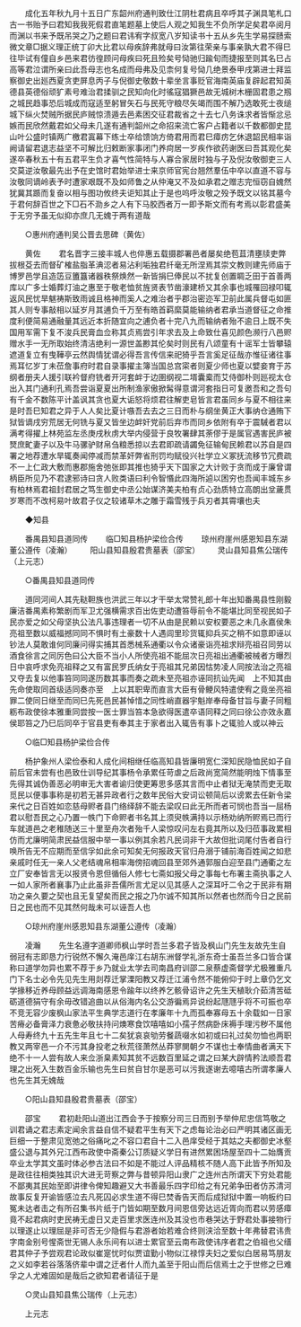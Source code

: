 <!-- { "loadSidebar": true } -->
　　成化五年秋九月十五日广东韶州府通判致仕江阴杜君病且卒呼其子渊具笔札口古一书贻予曰君知我我死假君直笔题墓上使后人观之知我生不负所学足矣君卒阅月而渊以书来予既吊哭之乃之题曰君讳宥字叔宽八岁知读书十五从乡先生学易探赜索微文章□据义理正统丁卯大比君以母疾辞弗就母曰汝第往荣亲与事亲孰大君不得巳往毕试有僮自乡邑来君彷徨顾问母疾曰死且殓矣号恸驰归踰旬而捷报至则其名巳占高等君泣谓所亲曰此吾母志也名成而母弗及见柰何复号恸几绝景泰甲戌第进士拜监察御史出廵西夏贪吏屏息丙子与倪御史敬数十辈坐言事贬官海南英庙复辟起君知英德县英德俗顽犷素号难治君揉驯之民知向化时徭寇猖獗邑故无城树木栅固君患之剏之城民趋事恐后城成而寇适至躬冒矢石与民死守粮尽矢竭而围不解乃选敢死士夜缒城下纵火焚贼所据民庐贼惊溃遁去邑素困交征君裁省之十去七八务诛求者皆惭忿忌嫉而民欣然戴君如父母未几遂有通判韶州之命招来流亡客户占籍者以千数都御史昆山叶公盛时镇两广檄君寘幕下练士卒给馈饷方倚君用而君巳瘴疠乞休退韶民相率诣阙请留君退志益坚不可解比归敕断家事闭门养疴居一岁疾作欲药谢医曰吾其观化矣遂卒春秋五十有五君平生负才喜气性简特与人寡合家居时独与子及倪汝敬御吏三人交莫逆汝敬最先出予在史馆时君始举进士来京师官宪台翘然羣伍中卒以直道不容与汝敬同谪岭表予时遭家艰既不及如师鲁之从仲淹又不及如承君之赠志完恒窃自媿然犹冀其踬而复奋以相与图功攸终夫讵知其止于是也呜呼汝敬之殁予既文以铭其墓今于君何辞百世之下□石不泐乡之人有下马胶西者万一即予斯文而有考焉以彰君盛美于无穷予虽无似抑亦庶几无媿于两有道哉 

　　○惠州府通判吴公晋去思碑（黄佐） 

　　黄佐 
　　君名晋字三接丰城人也倅惠五载摄郡署邑者屡矣绝苞苴清壅牍吏弊拔根芟去而督矿榷盐脂革淟涊者易沾利垢独君纤毫无所涅焉其崇文教则建先师庙于博罗邑学且造笾豆簠簋诸器秩祭焕然一新皆捐巳俸民以不扰复创置睭乏田于首善两库以广多士婚葬灯油之惠至于敬老恤贫旌贤表节凿濠建桥又其余事也城罹回禄叩辄返风民忧旱魃祷斯致雨诚且格神而奚人之难治者乎郡治密迩军卫前此属兵督屯如匪其人则专事敲相以延岁月其逋负千万至有皓首羁縻莫能输纳者君承当道督征之命推度利便简易通融量其远近本折随宜向之逋负者十完八九而输纳者殆不逾日上既不失国用军需下复不浚兵民膏血佥称其贞焉尝引年求去及上命致仕喜见颜色濒行八邑赆赠水手一无所取始终清洁绝利一源世盖尠其伦矣时则民有八颂童有十谣军士皆攀辕遮道复立有曳鞾亭云然舆情犹谓必得吾言传信来祀猗乎吾言奚足征哉亦惟征诸往事焉耳忆岁丁未莅詹事府时君自录事擢主簿当国总宫寀者则夏少师也夏以嬖妾育于苏纲者册夫人援引联衿督府铣者开河套衅于边圉纲视二壻囊槖而艾侍御朴则廵视太仓出入其门通利孔焉吾尝诣夏夏出所制渔家傲掀髯得意谓河套指日可复邀吾和之吾句有千金不数陈平计盖讽其贪也夏大诟怒将烦君往解吏皂皆言君虽同乡与夏不相往来是时吾巳知君之异于人人矣比夏计嗾吾去去之三日而朴与纲坐黄正大事纳仓通贿下狱皆谪戌穷荒居无何铣与夏又皆坐边衅奸党前后弃市而同乡依附有卒于震駴者君以满考得擢上林苑监左丞庚戌秋虏大举内侵营于良牧署肆其荼僇于是属官遇害民庐被燹庶甿妻子以及牛马骡驴财帛刍粮悉掠以去君即疏请蠲免征输甸民赖君以苏自是四署之地荐遭水旱辄奏闻停减而禁革奸弊省刑罚均赋役兴社学立义冢抚流移节冗费疏不一上仁政大敷而惠郡施舍弛张即其推也猗乎天下国家之大计败于贪而成于廉曾谓柄臣所见乃不君逮邪诗曰贪人败类语曰利令智惽此四海所逌以困穷也吾闻丰城东乡有柏林焉君祖封君居之笃生御史中丞公始谋济美夫柏有贞心劲质特立高朗出坌薉贯岁寒而不改柯易叶故君子仪之较诸草木之雕于霜雪残于兵刃者其霄壤也夫 

　　◆知县 

　　番禺县知县道同传 
　　临□知县杨护梁俭合传 
　　琼州府崖州感恩知县东湖董公遵传（凌瀚） 
　　阳山县知县殷君贵墓表（邵宝） 
　　灵山县知县焦公瑞传（上元志） 

　　○番禺县知县道同传 

　　道同河间人其先鞑靼族也洪武三年以才干举太常赞礼郎十年出知番禺县性刚毅廉洁番禺素称繁剧而军卫尤强横需求百出佐吏动遭笞辱前令不能堪比同至视民如子民亦爱之如父母坚执公法凡事违理者一切不从由是民赖以安权要恶之未几永嘉侯朱亮祖至数以威福撼同同不惧时有土豪数十人遇闾里珍货辄抑兵买之稍不如意即诬以钞法人莫敢谁何同廉问得实捕其首悉械系通衢以令众诸豪诣亮祖求辩亮祖召同劳以酒食徐言之同厉色曰公大臣不当小人所使亮祖不能屈次日亮祖出通衢被械者方曝烈日中哀呼求免亮祖释之又有富民罗氏纳女于亮祖其兄弟因怙势凌人同按法治之亮祖又夺去复以他事笞同同遂历数其事而奏之疏未至亮祖亦诬同抗讪先闻　上不知其由先命使取同首级适同奏亦至　上以其职卑而直言大臣有骨鲠风特遣使宥之竟坐亮祖罪二使同日继至而同巳先死邑民甚悼惜之同性峭直器宇魁岸奉母备甘旨与妻子同粗粝布政使徐本雅重同尝按一医士罪当笞本急欲得医遣卒语同释之同曰徐公亦效永嘉侯耶笞之乃巳后同卒于官县吏有奉其主于家者出入辄告有事卜之辄验人或以神云 

　　○临□知县杨护梁俭合传 

　　杨护象州人梁俭泰和人成化间相继任临高知县皆廉明宽仁深知民隐恤民如子自前后官未尝有也邑致仕训导纪其事杨令承累任苛虐之后政尚宽简然能明烛下情事至先得其诚伪善恶必明审无大害者谕归使更筹思多感其言而中止者狱无淹禁而吏无取觅民以便事事称是初若无甚异政者行之数年民俗大安词讼顿简后以谤累去任新令梁来代之日百姓如恋慈母赆者县门络绎辞不能去梁叹曰此无所而者可悯也吾当一屈杨君以慰吾民之心乃置一帙门下命赆者书名其上须臾帙满持以示杨劝纳所赆焉已而行车就道邑之老稚随送三十里至舟次者殆千人梁惊叹问左右竟其所以及归莅事政累相仿而尤廉明简肃民益信服中举一事以例其余若凡民词非干大故但批词尾付告者自行唤所告无不应期而至信孚如此余可知矣无何报政天官归舟溺于铺前海百姓闻之如悲亲戚时任无一亲人父老结魂帛相率海傍招魂回县至郊外通郭服白迎至县门通衢之左立厂安奉皆言无以报贤令恩但循俗人修七七斋如报父母之事每七布署主斋执事之人一如人家所者襄事乃止此虽非吾儒所言尤足以见其感人之深耳吁二令之于民非有期功之亲久要之契也且无复望矣而民之报之乃尔诚不知其所以然者也然而今日之民前日之民也而不见其然何哉未可以诬吾人也 

　　○琼州府崖州感恩知县东湖董公遵传（凌瀚） 

　　凌瀚 
　　先生名遵字道卿师枫山学时吾兰多君子皆及枫山门先生友故先生自弱冠有志即恳力行锐然不懈久淹邑庠江右胡东洲督学礼浙东奇士虽吾兰多口皆合谋称曰道学勿异也累不荐于乡乃就业太学去司南昌府训邵二泉蔡虚斋督学尤极雅重凡门下名士必令先见先生用剡荐迁掌溧阳教又荐迁江浦令然不能俯仰于时上章仍乞文学掾移近养母顾益远调海南感恩令踰年以终养乞骸骨诏许之先生天植耿介茹清苦砥砺道德狷守有余毋改错追曲以从俗海内名公交游徧焉异说纷起豗豗乎将不可振也卒不竞无容少废枫山家法平生典学志道行在孝廉年十九而孤奉寡母五十余载如一日家苦瘠必备膏泽力衰惫必敬扶持问燠寒食饮嘻嘻如小孺子然病卧床褥手理污秽不属他人母寿终九十五先生年且七十二矣犹哀哀劬劳餐蔬啜水如初或曰礼过矣勿恤也两职教又两宰邑一介不污其身投老之秋荒径萧然丛莽寥閴朝夕不谋也士奉情曲者满天下绝不十一人尝有故人来佥浙臬素知其贫不远数百里延之谓之曰某大辟情矜法顺吾君理之出死入生数百金乐输也先生曰贫自甘尔是恶可以污我遂谢去噫嘻古所谓孝廉人也先生其无媿哉 

　　○阳山县知县殷君贵墓表（邵宝） 

　　邵宝 
　　君初赴阳山道出江西会予于按察分司三日而别予举仲尼忠信笃敬之训君诵之君志素定闻余言益自信不疑君平生有天下之虑每论治必曰严明其诸区画无巨细一于整肃见宽弛之俗痛叱之不容口君自十二入邑庠受经于其姑之夫都御史冰壑盛公退与其外兄江西布政使中斋秦公订质疑义学日有进然累困场屋至四十二始膺贡卒业太学其文虽时体必参古法曰不如是不能过人评品精核不随人高下此皆予所知及是政往往相类独其识大进无苛察之弊与昔顿异阳山隶广之连州古所谓天下穷处君能不鄙夷其民始至即讲律令俾知趣避又大书善最乐四字印给之有兄弟争田者仿苏清河故事反复开谕皆感泣去凡死囚必求生道不得巳焚香告天而后成狱狱中置一响板约曰冤未达者击之有所召集书片纸于门皆如期至数月间恩信旁达远近胥向而君以劳感瘴竟不起君病时吏民祷无虚日又走百里求医连州及其没也市巷哭达于野君处事接物行以理遂止以理屈是非可否无少隐假与君游者始若难合终则浃洽至数十年弗替君讳贵字南金别号惺斋世无锡人永乐间有以进士累官至云南布政使讳序者君之伯祖也父缙君其仲子予尝观君论政似崔寔忧时似贾谊勤小物似江禄惇夫妇之爱似白居易笃朋友之义如李若谷落落侪辈中谓之迂者什人而九盖至于阳山而后信焉士之于世修之巳难孚之人尤难固如是哉后之欲知君者请征于是 

　　○灵山县知县焦公瑞传（上元志） 

　　上元志 
